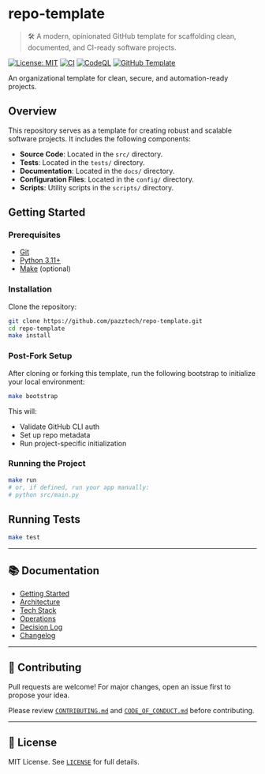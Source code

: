 # repo-template

> 🛠️ A modern, opinionated GitHub template for scaffolding clean, documented, and CI-ready software projects.

[![License: MIT](https://img.shields.io/badge/License-MIT-green.svg)](LICENSE)
[![CI](https://github.com/pazztech/repo-template/actions/workflows/ci.yml/badge.svg)](https://github.com/pazztech/repo-template/actions/workflows/ci.yml)
[![CodeQL](https://github.com/pazztech/repo-template/actions/workflows/codeql.yml/badge.svg)](https://github.com/pazztech/repo-template/actions/workflows/codeql.yml)
[![GitHub Template](https://img.shields.io/badge/template-enabled-brightgreen)](https://github.com/pazztech/repo-template/generate)

An organizational template for clean, secure, and automation-ready projects.

## Overview

This repository serves as a template for creating robust and scalable software projects. It includes the following components:
- **Source Code**: Located in the `src/` directory.
- **Tests**: Located in the `tests/` directory.
- **Documentation**: Located in the `docs/` directory.
- **Configuration Files**: Located in the `config/` directory.
- **Scripts**: Utility scripts in the `scripts/` directory.

## Getting Started

### Prerequisites

- [Git](https://git-scm.com/)
- [Python 3.11+](https://www.python.org/)
- [Make](https://www.gnu.org/software/make/) (optional)

### Installation

Clone the repository:
```bash
git clone https://github.com/pazztech/repo-template.git
cd repo-template
make install
```

### Post-Fork Setup

After cloning or forking this template, run the following bootstrap to initialize your local environment:

```bash
make bootstrap
```

This will:
- Validate GitHub CLI auth
- Set up repo metadata
- Run project-specific initialization

### Running the Project

```bash
make run
# or, if defined, run your app manually:
# python src/main.py
```

## Running Tests

```bash
make test
```

---

## 📚 Documentation

- [Getting Started](docs/getting-started.md)
- [Architecture](docs/architecture.md)
- [Tech Stack](docs/stack.md)
- [Operations](docs/operations.md)
- [Decision Log](docs/decision-log.md)
- [Changelog](CHANGELOG.md)

---

## 🤝 Contributing

Pull requests are welcome! For major changes, open an issue first to propose your idea.

Please review [`CONTRIBUTING.md`](CONTRIBUTING.md) and [`CODE_OF_CONDUCT.md`](CODE_OF_CONDUCT.md) before contributing.

---

## 📄 License

MIT License. See [`LICENSE`](LICENSE) for full details.